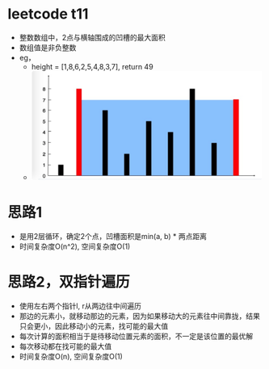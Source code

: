 # leetcode t11
- 整数数组中，2点与横轴围成的凹槽的最大面积
- 数组值是非负整数
- eg， 
    - height = [1,8,6,2,5,4,8,3,7], return 49
    - ![](./imgs/1.png)
    

        
# 思路1
- 是用2层循环，确定2个点，凹槽面积是min(a, b) * 两点距离
- 时间复杂度O(n^2), 空间复杂度O(1)

# 思路2，双指针遍历
- 使用左右两个指针l, r从两边往中间遍历
- 那边的元素小，就移动那边的元素，因为如果移动大的元素往中间靠拢，结果只会更小，因此移动小的元素，找可能的最大值
- 每次计算的面积相当于是待移动位置元素的面积，不一定是该位置的最优解
- 每次移动都在找可能的最大值
- 时间复杂度O(n), 空间复杂度O(1)
